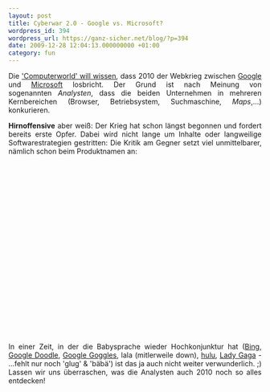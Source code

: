 ```yaml
---
layout: post
title: Cyberwar 2.0 - Google vs. Microsoft?
wordpress_id: 394
wordpress_url: https://ganz-sicher.net/blog/?p=394
date: 2009-12-28 12:04:13.000000000 +01:00
category: fun
---
```

<p style="text-align: justify;">Die <a href="http://www.computerworld.com/s/article/9142593/Google_and_Microsoft_to_escalate_war_in_2010" target="_blank">'Computerworld' will wissen</a>, dass 2010 der Webkrieg zwischen <a href="http://www.google.de/" target="_blank">Google</a> und <a href="http://www.microsoft.com" target="_blank">Microsoft</a> losbricht. Der Grund ist nach Meinung von sogenannten <em>Analysten</em>, dass die beiden Unternehmen in mehreren Kernbereichen (Browser, Betriebsystem, Suchmaschine, <em>Maps</em>,...) konkurieren.</p>
<p style="text-align: justify;"><strong>Hirnoffensive</strong> aber weiß: Der Krieg hat schon längst begonnen und fordert bereits erste Opfer. Dabei wird nicht lange um Inhalte oder langweilige Softwarestrategien gestritten: Die Kritik am Gegner setzt viel unmittelbarer, nämlich schon beim Produktnamen an:</p>

<center><object width="425" height="344" classid="clsid:d27cdb6e-ae6d-11cf-96b8-444553540000" codebase="http://download.macromedia.com/pub/shockwave/cabs/flash/swflash.cab#version=6,0,40,0"><param name="allowFullScreen" value="true" /><param name="allowscriptaccess" value="always" /><param name="src" value="http://www.youtube.com/v/7GM4Lt5k24s&amp;hl=de_DE&amp;fs=1&amp;color1=0x006699&amp;color2=0x54abd6" /><param name="allowfullscreen" value="true" /><embed width="425" height="344" type="application/x-shockwave-flash" src="http://www.youtube.com/v/7GM4Lt5k24s&amp;hl=de_DE&amp;fs=1&amp;color1=0x006699&amp;color2=0x54abd6" allowFullScreen="true" allowscriptaccess="always" allowfullscreen="true" /></object></center>
<p style="text-align: justify;">In einer Zeit, in der die Babysprache wieder Hochkonjunktur hat (<a href="http://www.bing.com/" target="_blank">Bing</a>, <a href="http://en.wikipedia.org/wiki/Google_logo#Google_Doodle" target="_blank">Google Doodle</a>, <a href="http://www.google.com/mobile/goggles" target="_blank">Google Goggles</a>, lala (mitlerweile down), <a href="http://www.hulu.com/" target="_blank">hulu</a>, <a href="http://de.wikipedia.org/wiki/Lady_Gaga" target="_blank">Lady Gaga</a> - ...fehlt nur noch 'glug' &amp; 'bäbä') ist das ja auch nicht weiter verwunderlich. ;) Lassen wir uns überraschen, was die Analysten auch 2010 noch so alles entdecken!</p>
